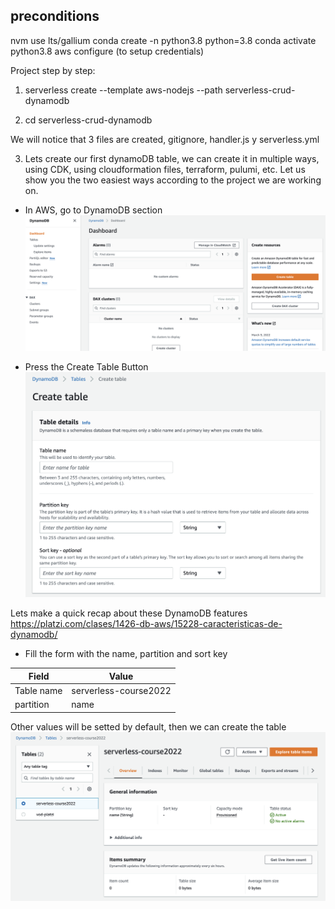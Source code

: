 ## preconditions
nvm use lts/gallium
conda create -n python3.8 python=3.8
conda activate python3.8
aws configure (to setup credentials)

Project step by step:

1. serverless create --template aws-nodejs --path serverless-crud-dynamodb

2. cd serverless-crud-dynamodb

We will notice that 3 files are created, gitignore, handler.js y serverless.yml

3. Lets create our first dynamoDB table, we can create it in multiple ways, using CDK, using cloudformation files, terraform, pulumi, etc.
Let us show you the two easiest ways according to the project we are working on.

- In AWS, go to DynamoDB section
![DynamoDB in AWS](./../assets/10.aws_dynamoconsole.png)

- Press the Create Table Button
![DynamoDB in AWS](./../assets/10.1.create_table.png)

Lets make a quick recap about these DynamoDB features
https://platzi.com/clases/1426-db-aws/15228-caracteristicas-de-dynamodb/

- Fill the form with the name, partition and sort key

| Field      | Value                 |
| ---------- | --------------------- |
| Table name | serverless-course2022 |
| partition  | name                  |

Other values will be setted by default, then we can create the table
![Created table in AWS](./../assets/10.2.create_table.png)